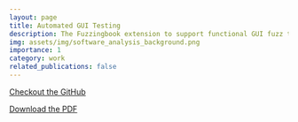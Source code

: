 ```yaml
---
layout: page
title: Automated GUI Testing
description: The Fuzzingbook extension to support functional GUI fuzz testing on modern web frameworks.
img: assets/img/software_analysis_background.png
importance: 1
category: work
related_publications: false
---
```

<a href="https://github.com/wspencerhurst/BeaconClassifier" target="_blank" rel="noopener">
  <i class="fab fa-github"></i> Checkout the GitHub
</a>

<object data="/assets/pdf/software_analysis_gui_testing.pdf" type="application/pdf" width="100%" height="600px"></object>

[Download the PDF](/assets/pdf/software_analysis_gui_testing.pdf)


